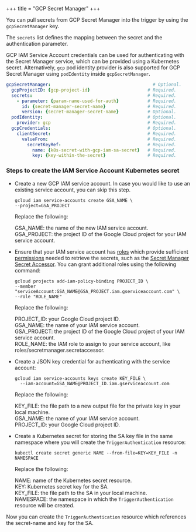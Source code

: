 +++
title = "GCP Secret Manager"
+++

You can pull secrets from GCP Secret Manager into the trigger by using the `gcpSecretManager` key.

The `secrets` list defines the mapping between the secret and the authentication parameter.

GCP IAM Service Account credentials can be used for authenticating with the Secret Manager service, which can be provided using a Kubernetes secret. Alternatively, `gcp` pod identity provider is also supported for GCP Secret Manager using `podIdentity` inside `gcpSecretManager`.


```yaml
gcpSecretManager:                                       # Optional.
  gcpProjectID: {gcp-project-id}                      # Required.
  secrets:                                            # Required.
    - parameter: {param-name-used-for-auth}           # Required.
      id: {secret-manager-secret-name}                # Required.
      version: {secret-manager-secret-name}           # Optional.
  podIdentity:                                        # Optional.
    provider: gcp                                     # Required.
  gcpCredentials:                                     # Optional.
    clientSecret:                                     # Required.
      valueFrom:                                      # Required.
        secretKeyRef:                                 # Required.
          name: {k8s-secret-with-gcp-iam-sa-secret}   # Required.
          key: {key-within-the-secret}                # Required.
```

### Steps to create the IAM Service Account Kubernetes secret
- Create a new GCP IAM service account. In case you would like to use an existing service account, you can skip this step.

  ```shell
  gcloud iam service-accounts create GSA_NAME \
  --project=GSA_PROJECT
  ```

  Replace the following:

  GSA_NAME: the name of the new IAM service account.\
  GSA_PROJECT: the project ID of the Google Cloud project for your IAM service account.

- Ensure that your IAM service account has [roles](https://cloud.google.com/iam/docs/understanding-roles) which provide sufficient [permissions](https://cloud.google.com/iam/docs/permissions-reference) needed to retrieve the secrets, such as the [Secret Manager Secret Accessor](https://cloud.google.com/secret-manager/docs/access-control#secretmanager.secretAccessor). You can grant additional roles using the following command:

  ```shell
  gcloud projects add-iam-policy-binding PROJECT_ID \
  --member "serviceAccount:GSA_NAME@GSA_PROJECT.iam.gserviceaccount.com" \
  --role "ROLE_NAME"
  ```

  Replace the following:

  PROJECT_ID: your Google Cloud project ID. \
  GSA_NAME: the name of your IAM service account. \
  GSA_PROJECT: the project ID of the Google Cloud project of your IAM service account. \
  ROLE_NAME: the IAM role to assign to your service account, like roles/secretmanager.secretaccessor.

- Create a JSON key credential for authenticating with the service account:

  ```shell
  gcloud iam service-accounts keys create KEY_FILE \
    --iam-account=GSA_NAME@PROJECT_ID.iam.gserviceaccount.com
  ```

  Replace the following:

  KEY_FILE: the file path to a new output file for the private key in your local machine. \
  GSA_NAME: the name of your IAM service account. \
  PROJECT_ID: your Google Cloud project ID.

- Create a Kubernetes secret for storing the SA key file in the same namespace where you will create the `TriggerAuthentication` resource:

  ```shell
  kubectl create secret generic NAME --from-file=KEY=KEY_FILE -n NAMESPACE
  ```

  Replace the following:

  NAME: name of the Kubernetes secret resource. \
  KEY: Kubernetes secret key for the SA. \
  KEY_FILE: the file path to the SA in your local machine. \
  NAMESPACE: the namespace in which the `TriggerAuthentication` resource will be created.

Now you can create the `TriggerAuthentication` resource which references the secret-name and key for the SA.
